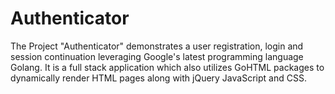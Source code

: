 # Authenticator
The Project "Authenticator" demonstrates a user registration, login and session continuation leveraging Google's latest programming language Golang.
It is a full stack application which also utilizes GoHTML packages to dynamically render HTML pages along with jQuery JavaScript and CSS.
